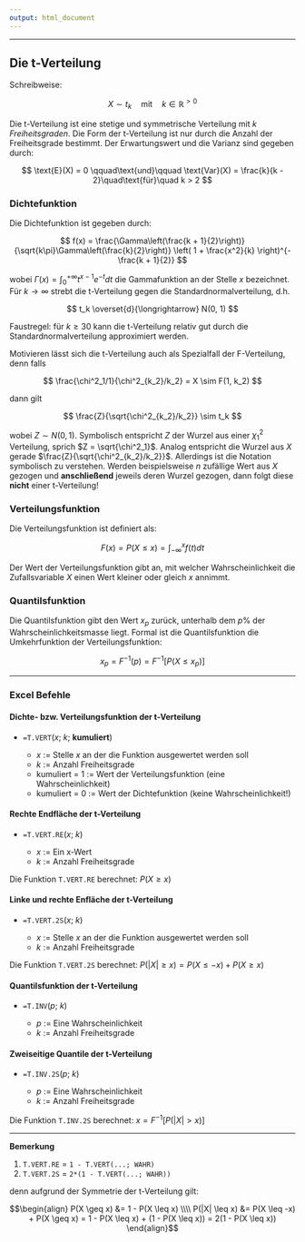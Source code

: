 ```yaml
---
output: html_document
---
```


***

## Die t-Verteilung

Schreibweise:

$$ X \sim t_k \quad\text{mit}\quad k \in \mathbb{R}^{>0}$$

Die t-Verteilung ist eine stetige und symmetrische Verteilung mit $k$ *Freiheitsgraden*.
Die Form der t-Verteilung ist nur durch die Anzahl der Freiheitsgrade bestimmt.
Der Erwartungswert und die Varianz sind gegeben durch:

$$ \text{E}(X) = 0 \qquad\text{und}\qquad \text{Var}(X) = \frac{k}{k - 2}\quad\text{für}\quad k > 2 $$

### Dichtefunktion

Die Dichtefunktion ist gegeben durch:

$$ f(x) = \frac{\Gamma\left(\frac{k + 1}{2}\right)}{\sqrt{k\pi}\Gamma\left(\frac{k}{2}\right)}
\left( 1 + \frac{x^2}{k} \right)^{- \frac{k + 1}{2}} $$

wobei $\Gamma(x) = \int^{+\infty}_0 t^{x-1}e^{-t} dt$ die Gammafunktion an der Stelle
$x$ bezeichnet. Für $k\to\infty$ strebt die t-Verteilung gegen die Standardnormalverteilung, d.h.

$$ t_k \overset{d}{\longrightarrow} N(0, 1) $$

Faustregel: für $k \geq 30$ kann die t-Verteilung relativ gut durch die
Standardnormalverteilung approximiert werden.

Motivieren lässt sich die t-Verteilung auch als Spezialfall der F-Verteilung, 
denn falls

$$ \frac{\chi^2_1/1}{\chi^2_{k_2}/k_2} = X \sim F(1, k_2) $$

dann gilt

$$ \frac{Z}{\sqrt{\chi^2_{k_2}/k_2}} \sim t_k $$

wobei $Z \sim N(0,1)$. Symbolisch entspricht $Z$ der Wurzel aus einer $\chi^2_1$ Verteilung, sprich $Z = \sqrt{\chi^2_1}$. 
Analog entspricht die Wurzel aus $X$ gerade $\frac{Z}{\sqrt{\chi^2_{k_2}/k_2}}$. 
Allerdings ist die Notation symbolisch zu verstehen. Werden beispielsweise $n$ zufällige Wert 
aus $X$ gezogen und **anschließend** jeweils deren Wurzel gezogen, dann folgt diese **nicht** einer t-Verteilung!

### Verteilungsfunktion

Die Verteilungsfunktion ist definiert als:

$$ F(x) = P(X \leq x) = \int^{x}_{-\infty}f(t) dt $$

Der Wert der Verteilungsfunktion gibt an, mit welcher Wahrscheinlichkeit die 
Zufallsvariable $X$ einen Wert kleiner oder gleich $x$ annimmt.

### Quantilsfunktion

Die Quantilsfunktion gibt den Wert $x_p$ zurück, unterhalb dem $p$% der Wahrscheinlichkeitsmasse liegt. 
Formal ist die Quantilsfunktion die Umkehrfunktion der Verteilungsfunktion: 

$$ x_p = F^{-1}(p) = F^{-1}[P(X \leq x_p)] $$

---

### Excel Befehle

#### Dichte- bzw. Verteilungsfunktion der t-Verteilung

+ `=T.VERT`($x$; $k$; **kumuliert**)

    + $x$ := Stelle $x$ an der die Funktion ausgewertet werden soll 
    + $k$ := Anzahl Freiheitsgrade
    + kumuliert = 1 := Wert der Verteilungsfunktion (eine Wahrscheinlichkeit)
    + kumuliert = 0 := Wert der Dichtefunktion (keine Wahrscheinlichkeit!)

#### Rechte Endfläche der t-Verteilung 

+ `=T.VERT.RE`($x$; $k$)

    + $x$ := Ein x-Wert
    + $k$ := Anzahl Freiheitsgrade
    
Die Funktion `T.VERT.RE` berechnet: $P(X \geq x)$

#### Linke und rechte Enfläche der t-Verteilung

+ `=T.VERT.2S`($x$; $k$)

    + $x$ := Stelle $x$ an der die Funktion ausgewertet werden soll
    + $k$ := Anzahl Freiheitsgrade

Die Funktion `T.VERT.2S` berechnet: $P(|X| \geq x) = P(X \leq -x) + P(X \geq x)$

#### Quantilsfunktion der t-Verteilung

+ `=T.INV`($p$; $k$)

    + $p$ := Eine Wahrscheinlichkeit
    + $k$ := Anzahl Freiheitsgrade

#### Zweiseitige Quantile der t-Verteilung

+ `=T.INV.2S`($p$; $k$)

    + $p$ := Eine Wahrscheinlichkeit
    + $k$ := Anzahl Freiheitsgrade
    
Die Funktion `T.INV.2S` berechnet: $x =  F^{-1}[P(|X| > x)]$

----

**Bemerkung**

1.  `T.VERT.RE` = `1 - T.VERT(...; WAHR)`
1.  `T.VERT.2S` = `2*(1 - T.VERT(...; WAHR))`

denn aufgrund der Symmetrie der t-Verteilung gilt:

$$\begin{align}
P(X \geq x) &= 1 - P(X \leq x) \\\\
P(|X| \leq x) &= P(X \leq -x) + P(X \geq x) = 1 - P(X \leq x) + (1 - P(X \leq x)) = 2(1 - P(X \leq x)) 
\end{align}$$

